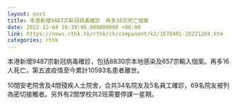 ```yaml
---
layout: post
title: 本港新增9487宗新冠病毒確診　再多16宗死亡個案
date: 2022-12-04 16:39:06.000000000 +08:00
link: https://news.rthk.hk/rthk/ch/component/k2/1678401-20221204.htm
categories: rthk
---
```


本港新增9487宗新冠病毒確診，包括8830宗本地感染及657宗輸入個案。再多16人死亡，第五波疫情至今累計10593名患者離世。

10間安老院舍及4間殘疾人士院舍，合共34名院友及5名員工確診，69名院友被列為密切接觸者。另外有2間學校共2班需要停課一星期。
